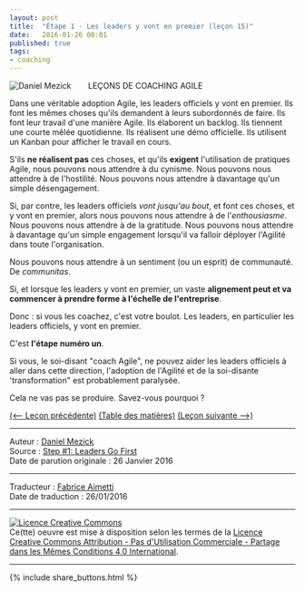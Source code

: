 ```yaml
---
layout: post
title:  "Étape 1 - Les leaders y vont en premier (leçon 15)"
date:   2016-01-26 00:01
published: true
tags:
- coaching
---
```


<div align="left" style="float:left; padding-right:30px" >
  <img title="Daniel Mezick" src="{{ site.url }}assets/daniel_mezick/daniel-mezick-002.png" />
</div>
LEÇONS DE COACHING AGILE

Dans une véritable adoption Agile, les leaders officiels y vont en premier. Ils font les mêmes choses qu'ils demandent à leurs subordonnés de faire. Ils font leur travail d'une manière Agile. Ils élaborent un backlog. Ils tiennent une courte mêlée quotidienne. Ils réalisent une démo officielle. Ils utilisent un Kanban pour afficher le travail en cours.

S'ils **ne réalisent pas** ces choses, et qu'ils **exigent** l'utilisation de pratiques Agile, nous pouvons nous attendre à du cynisme. Nous pouvons nous attendre à de l'hostilité. Nous pouvons nous attendre à davantage qu'un simple désengagement.

Si, par contre, les leaders officiels _vont jusqu'au bout_, et font ces choses, et y vont en premier, alors nous pouvons nous attendre à de l'_enthousiasme_. Nous pouvons nous attendre à de la gratitude. Nous pouvons nous attendre à davantage qu'un simple engagement lorsqu'il va falloir déployer l'Agilité dans toute l'organisation.

Nous pouvons nous attendre à un sentiment (ou un esprit) de communauté. De _communitas_.

Si, et lorsque les leaders y vont en premier, un vaste **alignement peut et va commencer à prendre forme à l'échelle de l'entreprise**.

Donc : si vous les coachez, c'est votre boulot. Les leaders, en particulier les leaders officiels, y vont en premier.

C'est **l'étape numéro un**.

Si vous, le soi-disant "coach Agile", ne pouvez aider les leaders officiels à aller dans cette direction, l'adoption de l'Agilité et de la soi-disante 'transformation" est probablement paralysée.

Cela ne vas pas se produire. Savez-vous pourquoi ?

[(<-- Leçon précédente)](http://www.les-traducteurs-agiles.org/2017/05/03/l-engagement-est-tout-lecon-14.html) [(Table des matières)](http://www.les-traducteurs-agiles.org/2015/02/15/lecons-de-coaching.html) [(Leçon suivante -->)](http://www.les-traducteurs-agiles.org/2016/12/28/alignez-les-equipes-sur-leurs-valeurs-fondamentales-des-que-possible-lecon-16)  

---
Auteur : [Daniel Mezick](https://twitter.com/danielmezick)  
Source : [Step #1: Leaders Go First](http://newtechusa.net/agile/leaders-go-first/)  
Date de parution originale : 26 Janvier 2016  

---
Traducteur : [Fabrice Aimetti](http://www.fabrice-aimetti.fr/)  
Date de traduction : 26/01/2016  

---

<a rel="license" href="http://creativecommons.org/licenses/by-nc-sa/4.0/"><img alt="Licence Creative Commons" style="border-width:0" src="http://i.creativecommons.org/l/by-nc-sa/4.0/88x31.png" /></a><br />Ce(tte) oeuvre est mise à disposition selon les termes de la <a rel="license" href="http://creativecommons.org/licenses/by-nc-sa/4.0/">Licence Creative Commons Attribution - Pas d'Utilisation Commerciale - Partage dans les Mêmes Conditions 4.0 International</a>.

---

{% include share_buttons.html %}
